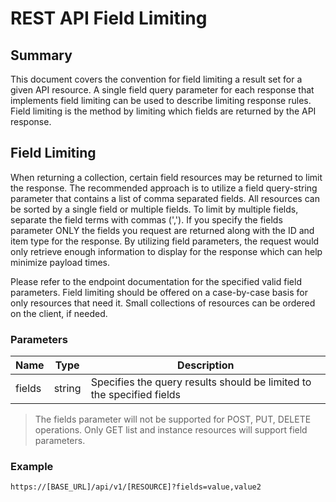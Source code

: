 # REST API Field Limiting

## Summary

This document covers the convention for field limiting a result set for a given API resource. A single field query parameter for each response that implements field limiting can be used to describe limiting response rules. Field limiting is the method by limiting which fields are returned by the API response.

## Field Limiting

When returning a collection, certain field resources may be returned to limit the response. The recommended approach is to utilize a field query-string parameter that contains a list of comma separated fields. All resources can be sorted by a single field or multiple fields. To limit by multiple fields, separate the field terms with commas (','). If you specify the fields parameter ONLY the fields you request are returned along with the ID and item type for the response. By utilizing field parameters, the request would only retrieve enough information to display for the response which can help minimize payload times.
Please refer to the endpoint documentation for the specified valid field parameters. Field limiting should be offered on a case-by-case basis for only resources that need it. Small collections of resources can be ordered on the client, if needed.

### Parameters

Name | Type | Description
---- | ---- | -----------
fields | string | Specifies the query results should be limited to the specified fields

> The fields parameter will not be supported for POST, PUT, DELETE operations. Only GET list and instance resources will support field parameters.

### Example

```
https://[BASE_URL]/api/v1/[RESOURCE]?fields=value,value2
```
